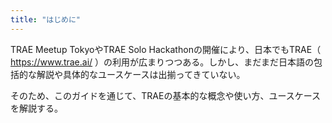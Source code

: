 ```yaml
---
title: "はじめに"
---
```


TRAE Meetup TokyoやTRAE Solo Hackathonの開催により、日本でもTRAE（ https://www.trae.ai/ ）の利用が広まりつつある。しかし、まだまだ日本語の包括的な解説や具体的なユースケースは出揃ってきていない。

そのため、このガイドを通じて、TRAEの基本的な概念や使い方、ユースケースを解説する。